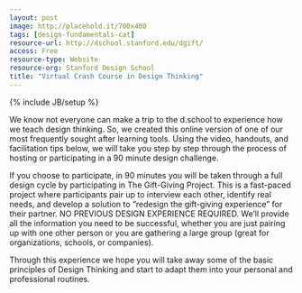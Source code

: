 ```yaml
---
layout: post
image: http://placehold.it/700x400
tags: [design-fundamentals-cat]
resource-url: http://dschool.stanford.edu/dgift/
access: Free
resource-type: Website
resource-org: Stanford Design School
title: "Virtual Crash Course in Design Thinking"
---
```

{% include JB/setup %}

We know not everyone can make a trip to the d.school to experience how we teach design thinking. So, we created this online version of one of our most frequently sought after learning tools. Using the video, handouts, and facilitation tips below, we will take you step by step through the process of hosting or participating in a 90 minute design challenge.

If you choose to participate, in 90 minutes you will be taken through a full design cycle by participating in The Gift-Giving Project. This is a fast-paced project where participants pair up to interview each other, identify real needs, and develop a solution to “redesign the gift-giving experience” for their partner. NO PREVIOUS DESIGN EXPERIENCE REQUIRED. We’ll provide all the information you need to be successful, whether you are just pairing up with one other person or you are gathering a large group  (great for organizations, schools, or companies).

Through this experience we hope you will take away some of the basic principles of Design Thinking and start to adapt them into your personal and professional routines.
